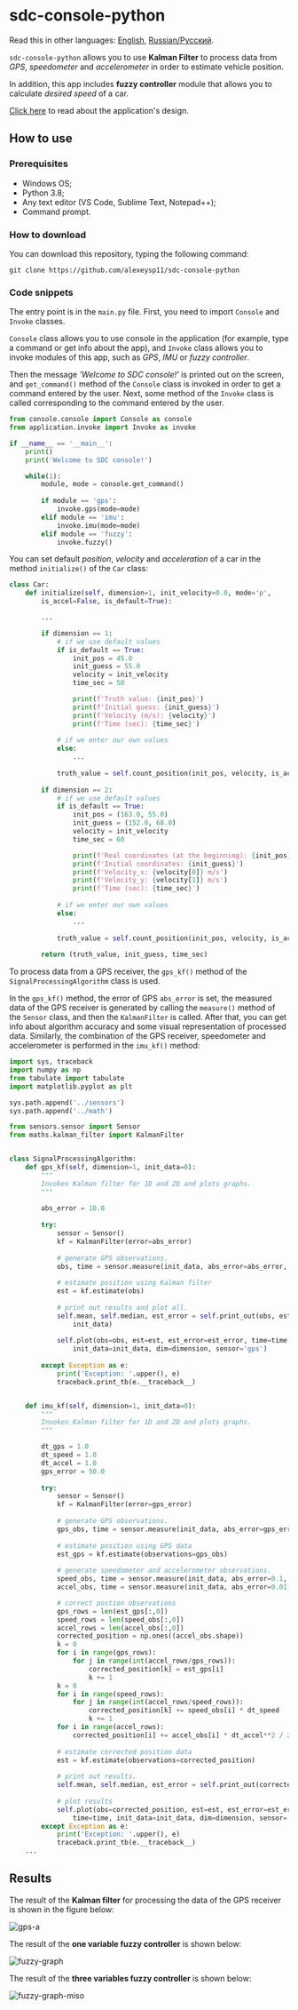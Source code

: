 # sdc-console-python

Read this in other languages: [English](README.md), [Russian/Русский](README.ru.md). 

`sdc-console-python` allows you to use **Kalman Filter** to process data from *GPS*, *speedometer* and *accelerometer* in order to estimate vehicle position. 

In addition, this app includes **fuzzy controller** module that allows you to calculate *desired speed* of a car. 

[Click here](docs/design.md) to read about the application's design. 

## How to use  

### Prerequisites

- Windows OS;
- Python 3.8; 
- Any text editor (VS Code, Sublime Text, Notepad++); 
- Command prompt.

### How to download  

You can download this repository, typing the following command: 
```
git clone https://github.com/alexeysp11/sdc-console-python
```

### Code snippets

The entry point is in the `main.py` file.
First, you need to import `Console` and `Invoke` classes. 

`Console` class allows you to use console in the application (for example, type a command or get info about the app), and `Invoke` class allows you to invoke modules of this app, such as *GPS*, *IMU* or *fuzzy controller*. 

Then the message *'Welcome to SDC console!'* is printed out on the screen, and `get_command()` method of the `Console` class is invoked in order to get a command entered by the user. 
Next, some method of the `Invoke` class is called corresponding to the command entered by the user.
```python
from console.console import Console as console
from application.invoke import Invoke as invoke

if __name__ == '__main__': 
    print()
    print('Welcome to SDC console!')

    while(1):
        module, mode = console.get_command()
        
        if module == 'gps': 
            invoke.gps(mode=mode)
        elif module == 'imu': 
            invoke.imu(mode=mode)
        elif module == 'fuzzy': 
            invoke.fuzzy()
```

You can set default *position*, *velocity* and *acceleration* of a car in the method `initialize()` of the `Car` class:
```python
class Car: 
    def initialize(self, dimension=1, init_velocity=0.0, mode='p', 
        is_accel=False, is_default=True):

        ...

        if dimension == 1: 
            # if we use default values
            if is_default == True:
                init_pos = 45.0
                init_guess = 55.0
                velocity = init_velocity
                time_sec = 50

                print(f'Truth value: {init_pos}')
                print(f'Initial guess: {init_guess}')
                print(f'Velocity (m/s): {velocity}')
                print(f'Time (sec): {time_sec}')
            
            # if we enter our own values
            else:
                ... 
            
            truth_value = self.count_position(init_pos, velocity, is_accel, time_sec)
            
        if dimension == 2: 
            # if we use default values
            if is_default == True:
                init_pos = (163.0, 55.0)
                init_guess = (152.0, 68.0)
                velocity = init_velocity
                time_sec = 60

                print(f'Real coordinates (at the beginning): {init_pos}')
                print(f'Initial coordinates: {init_guess}')
                print(f'Velocity_x: {velocity[0]} m/s')
                print(f'Velocity_y: {velocity[1]} m/s')
                print(f'Time (sec): {time_sec}')
            
            # if we enter our own values
            else:
                ...
            
            truth_value = self.count_position(init_pos, velocity, is_accel, time_sec)
        
        return (truth_value, init_guess, time_sec)
```

To process data from a GPS receiver, the `gps_kf()` method of the `SignalProcessingAlgorithm` class is used.

In the `gps_kf()` method, the error of GPS `abs_error` is set, the measured data of the GPS receiver is generated by calling the `measure()` method of the `Sensor` class, and then the `KalmanFilter` is called.
After that, you can get info about algorithm accuracy and some visual representation of processed data. 
Similarly, the combination of the GPS receiver, speedometer and accelerometer is performed in the `imu_kf()` method:
```python 
import sys, traceback
import numpy as np
from tabulate import tabulate
import matplotlib.pyplot as plt

sys.path.append('../sensors')
sys.path.append('../math')

from sensors.sensor import Sensor 
from maths.kalman_filter import KalmanFilter 


class SignalProcessingAlgorithm: 
    def gps_kf(self, dimension=1, init_data=0):
        """
        Invokes Kalman filter for 1D and 2D and plots graphs.  
        """
        
        abs_error = 10.0
        
        try:
            sensor = Sensor()
            kf = KalmanFilter(error=abs_error)
            
            # generate GPS observations. 
            obs, time = sensor.measure(init_data, abs_error=abs_error, unit='position')
            
            # estimate position using Kalman filter  
            est = kf.estimate(obs)
            
            # print out results and plot all. 
            self.mean, self.median, est_error = self.print_out(obs, est, 
                init_data)
            
            self.plot(obs=obs, est=est, est_error=est_error, time=time,  
                init_data=init_data, dim=dimension, sensor='gps')
        
        except Exception as e:
            print('Exception: '.upper(), e)
            traceback.print_tb(e.__traceback__)


    def imu_kf(self, dimension=1, init_data=0):
        """
        Invokes Kalman filter for 1D and 2D and plots graphs.  
        """

        dt_gps = 1.0
        dt_speed = 1.0
        dt_accel = 1.0
        gps_error = 50.0
        
        try:
            sensor = Sensor()
            kf = KalmanFilter(error=gps_error)
            
            # generate GPS observations. 
            gps_obs, time = sensor.measure(init_data, abs_error=gps_error, unit='position', dt=dt_gps)
            
            # estimate position using GPS data
            est_gps = kf.estimate(observations=gps_obs)
            
            # generate speedometer and accelerometer observations. 
            speed_obs, time = sensor.measure(init_data, abs_error=0.1, unit='velocity', dt=dt_speed)
            accel_obs, time = sensor.measure(init_data, abs_error=0.01, unit='acceleration', dt=dt_accel)

            # correct postion observations
            gps_rows = len(est_gps[:,0])
            speed_rows = len(speed_obs[:,0])
            accel_rows = len(accel_obs[:,0])
            corrected_position = np.ones((accel_obs.shape))
            k = 0
            for i in range(gps_rows): 
                for j in range(int(accel_rows/gps_rows)): 
                    corrected_position[k] = est_gps[i]
                    k += 1
            k = 0
            for i in range(speed_rows): 
                for j in range(int(accel_rows/speed_rows)): 
                    corrected_position[k] += speed_obs[i] * dt_speed
                    k += 1
            for i in range(accel_rows): 
                corrected_position[i] += accel_obs[i] * dt_accel**2 / 2
            
            # estimate corrected position data
            est = kf.estimate(observations=corrected_position)
            
            # print out results. 
            self.mean, self.median, est_error = self.print_out(corrected_position, est, init_data, dt_accel)
            
            # plot results
            self.plot(obs=corrected_position, est=est, est_error=est_error, 
                time=time, init_data=init_data, dim=dimension, sensor='multisensor')
        except Exception as e:
            print('Exception: '.upper(), e)
            traceback.print_tb(e.__traceback__)
    ...
```

## Results

The result of the **Kalman filter** for processing the data of the GPS receiver is shown in the figure below:

![gps-a](docs/img/usage/gps-a.png)

The result of the **one variable fuzzy controller** is shown below:

![fuzzy-graph](docs/img/usage/fuzzy-graph.png)

The result of the **three variables fuzzy controller** is shown below:

![fuzzy-graph-miso](docs/img/usage/fuzzy-graph-miso.png)
